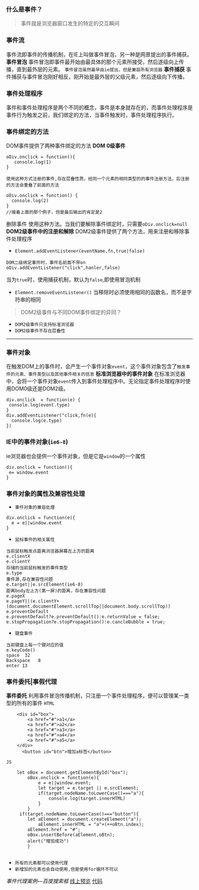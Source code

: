 ### 什么是事件？
> 事件就是浏览器窗口发生的特定的交互瞬间
### 事件流
事件流即事件的传播机制，在IE上叫做事件冒泡，另一种是网景提出的事件捕获。
**事件冒泡**
事件冒泡即事件最开始由最具体的那个元素所接受，然后逐级向上传播，直到最外层的元素。
`事件冒泡虽然最早由ie提出，但是兼容所有浏览器`
**事件捕获**
事件捕获与事件冒泡刚好相反，刚开始是最外层的父级元素，然后逐级向下传播。
### 事件处理程序
事件和事件处理程序是两个不同的概念，事件是本身就存在的，而事件处理程序是事件行为触发之前，我们绑定的方法，当事件触发时，事件处理程序执行。
### 事件绑定的方法
DOM事件提供了两种事件绑定的方法
**DOM 0级事件**
```
oDiv.onclick = function(){
   console.log(1)
}
```
`使用这种方式注册的事件,存在层叠性质，给同一个元素的相同类型的的事件注册方法，后注册的方法会重叠了前面的方法`
```
oDiv.onclick = function() {
  console.log(2)
}
//接着上面的那个例子，但是最后输出的肯定是2
```
删除事件
使用这种方法。当我们要解除事件绑定时，只需要`oDiv.onclick=null`
**DOM2级事件中的注册和解除**
DOM2级事件提供了两个方法，用来注册和移除事件处理程序
-  `Element.addEventListener(eventName,fn,true|false)`
```
DOM二级绑定事件时，事件名前面不带on
oDiv.addEventListener("click",hanler,false)

```
当为`true`时，使用捕获机制，默认为`false`,即使用冒泡机制
-  `Element.removeEventListener()`
 当移除时必须使用相同的函数名，而不是字符串的相同
> DOM2级事件与不同DOM事件绑定的异同？
- `DOM2级事件只支持标准浏览器`
- `DOM2级事件不存在层叠性`
---------- -----
### 事件对象
在触发DOM上的事件时，会产生一个事件对象`event`，这个事件对象包含了`触发事件的元素、事件类型以及其他事件相关的信息`
**标准浏览器中的事件对象**
在标准浏览器中，会将一个事件对象`event`传入到事件处理程序中。无论指定事件处理程序时使用DOM0级还是DOM2级。
```
div.onclick  = function(e) {
 console.log(event.type)
}
div.addEventListener("click,fn(e){
  console.log(e.type)
})
```
### IE中的事件对象(`ie6-8`)
ie浏览器也会提供一个事件对象，但是它是`window`的一个属性
```
div.onclick = function(){
 e= window.event
}
```
### 事件对象的属性及兼容性处理
- `事件对象的兼容处理`
```
div.onclick = function(e){
  e = e||window.event
}
```
- `鼠标事件的相关属性`
```
当前鼠标触发点距离浏览器屏幕左上方的距离
e.clientX
e.clientY
存储的当前鼠标触发的事件类型
e.type
事件源,存在兼容性问题
e.target||e.srcElement(ie6-8)
距离body左上方(第一屏)的距离，存在兼容性问题
e.pageX
e.pageY||(e.clientY+(document.documentElement.scrollTop||document.body.scrollTop))
e.preventDefault
e.preventDefault?e.preventDefault():e.returnValue = false;
e.stopPropagation?e.stopPropagation():e.cancleBubble = true;
```
- `键盘事件`
```
当前键盘上每一个键对应的值
e.keyCode()
space  32
Backspace   8
enter 13
```
### 事件委托|事假代理
**事件委托**
利用事件冒泡传播机制，只注册一个事件处理程序，便可以管理某一类型的所有的事件
`HTML`
```
	<div id="box">
		<a href="#">a1</a>
		<a href="#">a2</a>
		<a href="#">a3</a>
		<a href="#">a4</a>
		<a href="#">a5</a>
	</div>
      <button id="btn">增加a标签</button>
```
`JS`
```
	let oBox = document.getElementById("box");
		oBox.onclick = function(e){
			e = e||window.event;
			let target = e.target || e.srcElement;
			if(target.nodeName.toLowerCase()==="a"){
				console.log(target.innerHTML)
			}
		}
     if(target.nodeName.toLowerCase()==="button"){
		let aElement = document.createElement("a");
	        aElement.innerHTML = "a"+(++oBtn.index);
		aElement.href = "#";
		oBox.insertBefore(aElement,oBtn);
		alert("增加成功")
		}
  

```
- `所有的元素都可以使用代理`
- `新增加的元素也会自动使用,但是使用for循环不可以`

*事件代理案例—百度搜索框*
[线上预览](https://fdy696.github.io/web/demos/event-search.html)
[代码](https://github.com/fdy696/web/blob/master/JS-WEB-API/%E4%BA%8B%E4%BB%B6/%E4%BA%8B%E4%BB%B6%E5%A7%94%E6%89%98%E2%80%94%E7%99%BE%E5%BA%A6%E6%90%9C%E7%B4%A2%E6%A1%86.html)
